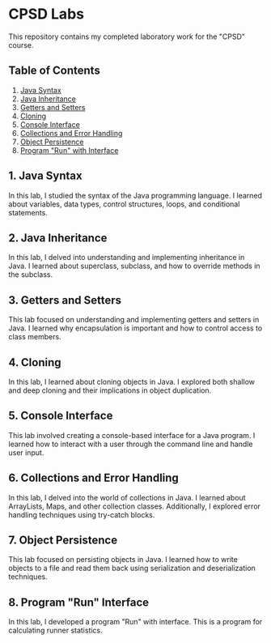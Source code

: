 # CPSD Labs

This repository contains my completed laboratory work for the "CPSD" course.

## Table of Contents
1. [Java Syntax](#java-syntax)
2. [Java Inheritance](#java-inheritance)
3. [Getters and Setters](#getters-and-setters)
4. [Cloning](#cloning)
5. [Console Interface](#console-interface)
6. [Collections and Error Handling](#collections-and-error-handling)
7. [Object Persistence](#object-persistence)
8. [Program "Run" with Interface](#running-program-with-run-interface)

## 1. Java Syntax <a name="java-syntax"></a>
In this lab, I studied the syntax of the Java programming language. I learned about variables, data types, control structures, loops, and conditional statements.

## 2. Java Inheritance <a name="java-inheritance"></a>
In this lab, I delved into understanding and implementing inheritance in Java. I learned about superclass, subclass, and how to override methods in the subclass.

## 3. Getters and Setters <a name="getters-and-setters"></a>
This lab focused on understanding and implementing getters and setters in Java. I learned why encapsulation is important and how to control access to class members.

## 4. Cloning <a name="cloning"></a>
In this lab, I learned about cloning objects in Java. I explored both shallow and deep cloning and their implications in object duplication.

## 5. Console Interface <a name="console-interface"></a>
This lab involved creating a console-based interface for a Java program. I learned how to interact with a user through the command line and handle user input.

## 6. Collections and Error Handling <a name="collections-and-error-handling"></a>
In this lab, I delved into the world of collections in Java. I learned about ArrayLists, Maps, and other collection classes. Additionally, I explored error handling techniques using try-catch blocks.

## 7. Object Persistence <a name="object-persistence"></a>
This lab focused on persisting objects in Java. I learned how to write objects to a file and read them back using serialization and deserialization techniques.

## 8. Program "Run" Interface <a name="running-program-with-run-interface"></a>
In this lab, I developed a program "Run" with interface. This is a program for calculating runner statistics.
